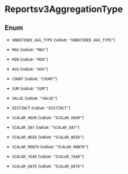 

# Reportsv3AggregationType

## Enum


* `UNDEFINED_AGG_TYPE` (value: `"UNDEFINED_AGG_TYPE"`)

* `MAX` (value: `"MAX"`)

* `MIN` (value: `"MIN"`)

* `AVG` (value: `"AVG"`)

* `COUNT` (value: `"COUNT"`)

* `SUM` (value: `"SUM"`)

* `VALUE` (value: `"VALUE"`)

* `DISTINCT` (value: `"DISTINCT"`)

* `SCALAR_HOUR` (value: `"SCALAR_HOUR"`)

* `SCALAR_DAY` (value: `"SCALAR_DAY"`)

* `SCALAR_WEEK` (value: `"SCALAR_WEEK"`)

* `SCALAR_MONTH` (value: `"SCALAR_MONTH"`)

* `SCALAR_YEAR` (value: `"SCALAR_YEAR"`)

* `SCALAR_DATE` (value: `"SCALAR_DATE"`)



